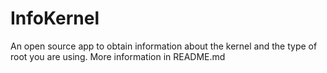 # InfoKernel
An open source app to obtain information about the kernel and the type of root you are using. More information in README.md
